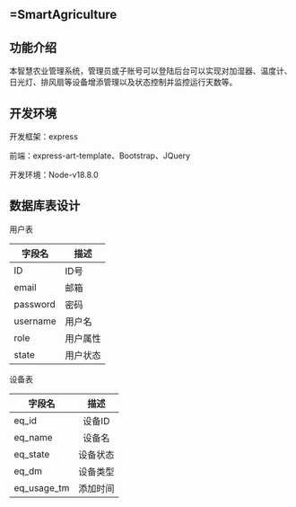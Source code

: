 ## =SmartAgriculture

## 功能介绍

本智慧农业管理系统，管理员或子账号可以登陆后台可以实现对加湿器、温度计、日光灯、排风扇等设备增添管理以及状态控制并监控运行天数等。

## 开发环境

开发框架：express

前端：express-art-template、Bootstrap、JQuery

开发环境：Node-v18.8.0

## 数据库表设计

用户表

| 字段名   | 描述     |
| -------- | -------- |
| ID       | ID号     |
| email    | 邮箱     |
| password | 密码     |
| username | 用户名   |
| role     | 用户属性 |
| state    | 用户状态 |

设备表

| 字段名      |   描述   |
| ----------- | :------: |
| eq_id       |  设备ID  |
| eq_name     |  设备名  |
| eq_state    | 设备状态 |
| eq_dm       | 设备类型 |
| eq_usage_tm | 添加时间 |

